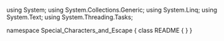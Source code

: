 ﻿using System;
using System.Collections.Generic;
using System.Linq;
using System.Text;
using System.Threading.Tasks;

namespace Special_Characters_and_Escape
{
    class README
    {
    }
}
